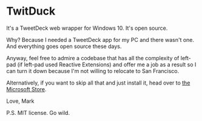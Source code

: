# TwitDuck

It's a TweetDeck web wrapper for Windows 10. It's open source.

Why? Because I needed a TweetDeck app for my PC and there wasn't one. And everything goes open source these days.

Anyway, feel free to admire a codebase that has all the complexity of left-pad (if left-pad used Reactive Extensions) and offer me a job as a result so I can turn it down because I'm not willing to relocate to San Francisco.

Alternatively, if you want to skip all that and just install it, head over to [the Microsoft Store](https://www.microsoft.com/en-gb/store/apps/twitduck/9nblggh1rj8b).

Love, Mark

P.S. MIT license. Go wild.